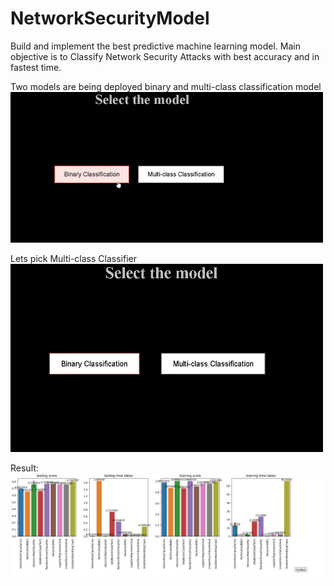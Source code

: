 # NetworkSecurityModel
Build and implement the best predictive machine learning model. Main objective is to Classify Network Security Attacks with best accuracy and in fastest time.

Two models are being deployed binary and multi-class classification model
![](https://github.com/Suhaib-88/NetworkSecurityModel/blob/master/static/chrome-capture%20(1).gif)

Lets pick Multi-class Classifier
![](https://github.com/Suhaib-88/NetworkSecurityModel/blob/master/static/chrome-capture%20(2).gif)

Result:
![shows various models based on testing score,training score,testingtime and training time](https://github.com/Suhaib-88/NetworkSecurityModel/blob/master/static/chrome-capture%20(2).jpg)
